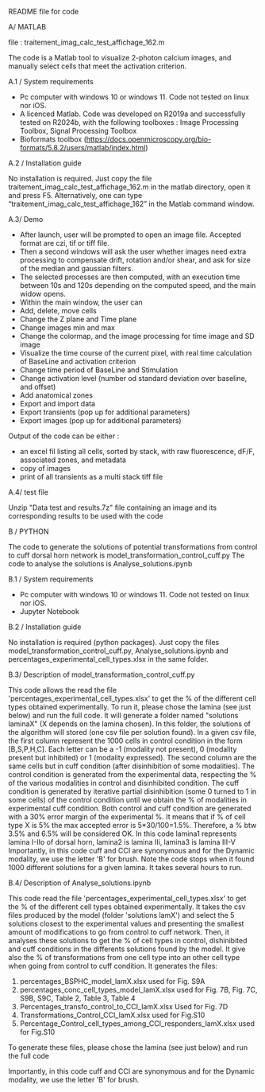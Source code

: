 README file for code 

A/ MATLAB 

file : traitement_imag_calc_test_affichage_162.m

The code is a Matlab tool to visualize 2-photon calcium images, and manually select cells that meet the activation criterion. 

A.1 / System requirements

-	Pc computer with windows 10 or windows 11. Code not tested on linux nor iOS. 
-	A licenced Matlab. Code was developed on R2019a and successfully tested on R2024b, with the following toolboxes : Image Processing Toolbox, Signal Processing Toolbox
-	Bioformats toolbox (https://docs.openmicroscopy.org/bio-formats/5.8.2/users/matlab/index.html)

A.2 / Installation guide

No installation is required. Just copy the file traitement_imag_calc_test_affichage_162.m in the matlab directory, open it and press F5. 
Alternatively, one can type “traitement_imag_calc_test_affichage_162” in the Matlab command window.

A.3/ Demo

-	After launch, user will be prompted to open an image file. Accepted format are czi, tif or tiff file. 
-	Then a second windows will ask the user whether images need extra processing to compensate drift, rotation and/or shear, and ask for size of the median and gaussian filters. 
-	The selected processes are then computed, with an execution time between 10s and 120s depending on the computed speed, and the main widow opens.
-	Within the main window, the user can
  - Add, delete, move cells
  - Change the Z plane and Time plane
  - Change images min and max
  - Change the colormap, and the image processing for time image and SD image
  - Visualize the time course of the current pixel, with real time calculation of BaseLine and activation criterion
  - Change time period of BaseLine and Stimulation
  - Change activation level (number od standard deviation over baseline, and offset)
  - Add anatomical zones
  - Export and import data
  - Export transients (pop up for additional parameters)
  - Export images (pop up for additional parameters)

Output of the code can be either : 
-	an excel fil listing all cells, sorted by stack, with raw fluorescence, dF/F, associated zones, and metadata
-	copy of images
-	print of all transients as a multi stack tiff file

A.4/ test file

Unzip "Data test and results.7z" file containing an image and its corresponding results to be used with the code

B / PYTHON

The code to generate the solutions of potential transformations from control to cuff dorsal horn network is model_transformation_control_cuff.py
The code to analyse the solutions is Analyse_solutions.ipynb 

B.1 / System requirements

-	Pc computer with windows 10 or windows 11. Code not tested on linux nor iOS. 
-	Jupyter Notebook

B.2 / Installation guide

No installation is required (python packages). Just copy the files model_transformation_control_cuff.py, Analyse_solutions.ipynb and percentages_experimental_cell_types.xlsx in the same folder.

B.3/ Description of model_transformation_control_cuff.py

This code allows the read the file 'percentages_experimental_cell_types.xlsx' to get the % of the different cell types obtained experimentally.
To run it, please chose the lamina (see just below) and run the full code.
It will generate a folder named "solutions laminaX" (X depends on the lamina chosen).
In this folder, the solutions of the algorithm will stored (one csv file per solution found).
In a given csv file, the first column represent the 1000 cells in control condition in the form [B,S,P,H,C]. Each letter can be a -1 (modality not present), 0 (modality present but inhibited) or 1 (modality expressed). The second column are the same cells but in cuff condition (after disinhibition of some modalities).
The control condition is generated from the experimental data, respecting the % of the various modalities in control and disinhibited condition. The cuff condition is generated by iterative partial disinhibition (some 0 turned to 1 in some cells) of the control condition until we obtain the % of modalities in experimental cuff condition.
Both control and cuff condition are generated with a 30% error margin of the experimental %. It means that if % of cell type X is 5% the max accepted error is 5*30/100=1.5%. Therefore, a % btw 3.5% and 6.5% will be considered OK.
In this code lamina1 represents lamina I-IIo of dorsal horn, lamina2 is lamina IIi, lamina3 is lamina III-V
Importantly, in this code cuff and CCI are synonymous and for the Dynamic modality, we use the letter 'B' for brush.
Note the code stops when it found 1000 different solutions for a given lamina. It takes several hours to run.

B.4/ Description of Analyse_solutions.ipynb

This code read the file 'percentages_experimental_cell_types.xlsx' to get the % of the different cell types obtained experimentally.
It takes the csv files produced by the model (folder 'solutions lamX') and select the 5 solutions closest to the experimental values and presenting the smallest amount of modifications to go from control to cuff network.
Then, it analyses these solutions to get the % of cell types in control, dishinibited and cuff conditions in the differents solutions found by the model.
It give also the % of transformations from one cell type into an other cell type when going from control to cuff condition.
It generates the files:
1) percentages_BSPHC_model_lamX.xlsx used for Fig. S9A
2) percentages_conc_cell_types_model_lamX.xlsx used for Fig. 7B, Fig. 7C, S9B, S9C, Table 2, Table 3, Table 4
3) Percentages_transfo_control_to_CCI_lamX.xlsx Used for Fig. 7D
4) Transformations_Control_CCI_lamX.xlsx used for Fig.S10
5) Percentage_Control_cell_types_among_CCI_responders_lamX.xlsx used for Fig.S10

To generate these files, please chose the lamina (see just below) and run the full code

Importantly, in this code cuff and CCI are synonymous and for the Dynamic modality, we use the letter 'B' for brush.


